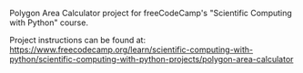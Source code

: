 Polygon Area Calculator project for freeCodeCamp's "Scientific Computing with Python" course.

Project instructions can be found at: https://www.freecodecamp.org/learn/scientific-computing-with-python/scientific-computing-with-python-projects/polygon-area-calculator
